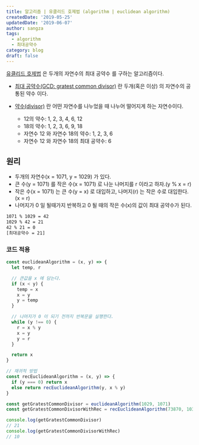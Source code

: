 ```yaml
---
title: 알고리즘 | 유클리드 호제법 (algorithm | euclidean algorithm)
createdDate: '2019-05-25'
updatedDate: '2019-06-07'
author: sangza
tags:
  - algorithm
  - 최대공약수
category: blog
draft: false
---
```


[유클리드 호제법](https://ko.wikipedia.org/wiki/유클리드_호제법) 은 두개의 자연수의
최대 공약수 를 구하는 알고리즘이다.

- [최대 공약수(GCD: gratest common divisor)](https://ko.wikipedia.org/wiki/최대공약수) 란 두개(혹은 이상) 의 자연수의
  공통된 약수 이다.
- [약수(divisor)](https://ko.wikipedia.org/wiki/약수) 란 어떤 자연수를 나누었을 때
  나누어 떨어지게 하는 자연수이다.

  - 12의 약수: 1, 2, 3, 4, 6, 12
  - 18의 약수: 1, 2, 3, 6, 9, 18
  - 자연수 12 와 자연수 18의 약수: 1, 2, 3, 6
  - 자연수 12 와 자연수 18의 최대 공약수: 6

## 원리

- 두개의 자연수(x = 1071, y = 1029) 가 있다.
- 큰 수(y = 1071) 를 작은 수(x = 1071) 로 나눈 나머지를 r 이라고 하자.(y % x = r)
- 작은 수(x = 1071) 는 큰 수(y = x) 로 대입하고, 나머지(r) 는 작은 수로 대입한다.(x = r)
- 나머지가 0 일 될때가지 반복하고 0 될 때의 작은 수(x)의 값이 최대 공약수가 된다.

```bash
1071 % 1029 = 42
1029 % 42 = 21
42 % 21 = 0
[최대공약수 = 21]
```

### 코드 적용

```javascript
const euclideanAlgorithm = (x, y) => {
  let temp, r

  // 큰값을 x 에 담는다.
  if (x < y) {
    temp = x
    x = y
    y = temp
  }

  // 나머지가 0 이 되기 전까지 반복문을 실행한다.
  while (y !== 0) {
    r = x % y
    x = y
    y = r
  }

  return x
}

// 재귀적 방법
const recEuclideanAlgorithm = (x, y) => {
  if (y === 0) return x
  else return recEuclideanAlgorithm(y, x % y)
}

const getGratestCommonDivisor = euclideanAlgorithm(1029, 1071)
const getGratestCommonDivisorWithRec = recEuclideanAlgorithm(73870, 10383800)

console.log(getGratestCommonDivisor)
// 21
console.log(getGratestCommonDivisorWithRec)
// 10
```
